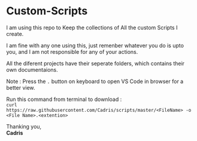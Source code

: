 # Custom-Scripts

I am using this repo to Keep the collections of All the custom Scripts I create.

I am fine with any one using this, just remenber whatever you do is upto you, and I am not responsible for any of your actions.

All the diferent projects have their seperate folders, which contains their own documentaions.

Note : Press the `.` button on keyboard to open VS Code in browser for a better view. 

Run this command from terminal to download :<br>`curl https://raw.githubusercontent.com/Cadris/scripts/master/<FileName> -o <File Name>.<extention>`

Thanking you,<br>
**Cadris**
